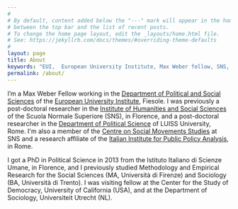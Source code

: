```yaml
---
#
# By default, content added below the "---" mark will appear in the home page
# between the top bar and the list of recent posts.
# To change the home page layout, edit the _layouts/home.html file.
# See: https://jekyllrb.com/docs/themes/#overriding-theme-defaults
#
layout: page
title: About
keywords: "EUI,  European University Institute, Max Weber fellow, SNS, Scuola Normale Superiore, LUISS, LUISS Guido Carli, post-doc, mario quaranta, publications, cv, CV, political science, sociology, political sociology, political protest, economic crisis, political participation, research, articles, article, Scuola Normale Superiore, book, books, conference, paper, researchgate, academia, googe scholar, scholar, dipartimento di scienze politiche, department of political science, democracy, political, social, european, participation, political science, social media"
permalink: /about/
---
```



I’m a Max Weber Fellow working in the [Department of Political and Social Sciences](https://www.eui.eu/DepartmentsAndCentres/PoliticalAndSocialSciences) of the [European University Institute](https://www.eui.eu/), Fiesole. I was previously a post-doctoral researcher in the [Institute of Humanities and Social Sciences](http://www.sns.it/istituto-di-scienze-umane-e-sociali) of the Scuola Normale Superiore (SNS), in Florence, and a post-doctoral researcher in the [Department of Political Science]("http://scienzepolitiche.luiss.it/en) of LUISS University, Rome. I'm also a member of the [Centre on Social Movements Studies](http://cosmos.sns.it) at SNS and a research affiliate of the [Italian Institute for Public Policy Analysis](http://www.inapp.org), in Rome.

I got a PhD in Political Science in 2013 from the Istituto Italiano di Scienze Umane, in Florence, and I previously studied Methodology and Empirical Research for the Social Sciences (MA, Università di Firenze) and Sociology (BA, Università di Trento). I was visiting fellow at the Center for the Study of Democracy, University of California (USA), and at the Department of Sociology, Universiteit Utrecht (NL).
